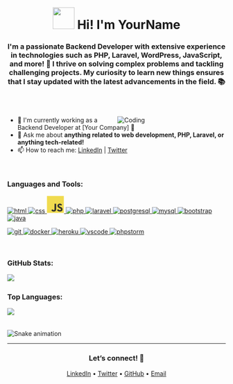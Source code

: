 <h1 align="center">
  <img src="https://cdn-icons-png.flaticon.com/512/2866/2866069.png" width="50" height="50" />
  Hi! I'm YourName
</h1>

<h3 align="center">
  I'm a passionate Backend Developer with extensive experience in technologies such as PHP, Laravel, WordPress, JavaScript, and more! 🚀 I thrive on solving complex problems and tackling challenging projects. My curiosity to learn new things ensures that I stay updated with the latest advancements in the field. 📚
</h3>

<br><br>

<img align="right" alt="Coding" width="250" src="https://media2.giphy.com/media/v1.Y2lkPTc5MGI3NjExMDRhOHRzODhkOXYxbGUxN2Q1dGxxd2Z4a29jaGZsdjhqcTJxYmllOSZlcD12MV9pbnRlcm5hbF9naWZfYnlfaWQmY3Q9Zw/etjjDkzmBbsLS/giphy.gif">

- 🔭 I'm currently working as a Backend Developer at [Your Company] 💼
- 💬 Ask me about **anything related to web development, PHP, Laravel, or anything tech-related!**
- 📫 How to reach me: [LinkedIn](https://www.linkedin.com/in/your-linkedin-profile) | [Twitter](https://twitter.com/your-twitter)

</br>

<h3 align="left">Languages and Tools:</h3>

<p align="left"> 
  <a href="https://www.w3schools.com/html/" target="_blank" rel="noreferrer"> 
      <img src="https://cdn.jsdelivr.net/gh/devicons/devicon/icons/html5/html5-original.svg" alt="html" width="40" height="40" />
  </a> 
  <a href="https://www.w3.org/css/" target="_blank" rel="noreferrer">
      <img src="https://cdn.jsdelivr.net/gh/devicons/devicon/icons/css3/css3-original.svg" alt="css" width="40" height="40" />
  </a> 
  <a href="https://developer.mozilla.org/en-US/docs/Web/JavaScript" target="_blank" rel="noreferrer">
    <img src="https://raw.githubusercontent.com/devicons/devicon/master/icons/javascript/javascript-original.svg" alt="javascript" width="40" height="40"/>
  </a>
  <a href="https://www.php.net/" target="_blank" rel="noreferrer">
    <img src="https://cdn.jsdelivr.net/gh/devicons/devicon/icons/php/php-original.svg" alt="php" width="40" height="40">
  </a>
  <a href="https://laravel.com/" target="_blank" rel="noreferrer">
    <img src="https://cdn.jsdelivr.net/gh/devicons/devicon@latest/icons/laravel/laravel-original.svg" alt="laravel" width="40" height="40">
  </a>
  <a href="https://www.postgresql.org" target="_blank" rel="noreferrer">
      <img src="https://cdn.jsdelivr.net/gh/devicons/devicon/icons/postgresql/postgresql-original.svg" alt="postgresql" width="40" height="40" />
  </a>
  <a href="https://www.mysql.com/" target="_blank" rel="noreferrer">
      <img src="https://cdn.jsdelivr.net/gh/devicons/devicon/icons/mysql/mysql-original-wordmark.svg" alt="mysql" width="40" height="40" />
  </a>
  <a href="https://getbootstrap.com" target="_blank" rel="noreferrer">
   <img src="https://cdn.jsdelivr.net/gh/devicons/devicon@latest/icons/bootstrap/bootstrap-original-wordmark.svg" alt="bootstrap" width="40" height="40"/> 
  </a>
  <a href="https://www.java.com" target="_blank" rel="noreferrer"> 
      <img src="https://cdn.jsdelivr.net/gh/devicons/devicon/icons/java/java-original.svg" alt="java" width="50" height="50" />
  </a>
</p>

<p align="left"> 
  <a href="https://git-scm.com/" target="_blank" rel="noreferrer">
    <img src="https://cdn.jsdelivr.net/gh/devicons/devicon/icons/git/git-original.svg" alt="git" width="40" height="40">
  </a>
  <a href="https://www.docker.com/" target="_blank" rel="noreferrer">
    <img src="https://cdn.jsdelivr.net/gh/devicons/devicon/icons/docker/docker-original-wordmark.svg" alt="docker" width="40" height="40">
  </a>
  <a href="https://www.heroku.com/" target="_blank" rel="noreferrer">
    <img src="https://cdn.jsdelivr.net/gh/devicons/devicon/icons/heroku/heroku-original-wordmark.svg" alt="heroku" width="40" height="40">
  </a>
  <a href="https://code.visualstudio.com/" target="_blank" rel="noreferrer">
    <img src="https://cdn.jsdelivr.net/gh/devicons/devicon/icons/vscode/vscode-original.svg" alt="vscode" width="40" height="40">
  </a>
  <a href="https://www.jetbrains.com/phpstorm/" target="_blank" rel="noreferrer">
    <img src="https://cdn.jsdelivr.net/gh/devicons/devicon/icons/phpstorm/phpstorm-original.svg" alt="phpstorm" width="40" height="40" />
  </a>
</p>

</br>

<h3 align="left">GitHub Stats:</h3>

<p align="left">
  <img height="180em" src="https://github-readme-stats.vercel.app/api?username=your-username&show_icons=true&hide_border=true&count_private=true&hide=prs&theme=radical" />
</p>

<h3 align="left">Top Languages:</h3>

<p align="left">
  <img height="180em" src="https://github-readme-stats.vercel.app/api/top-langs/?username=your-username&layout=compact&langs_count=6&theme=radical" />
</p>

</br>

<img src="https://raw.githubusercontent.com/YourUsername/YourUsername/output/snake.svg" alt="Snake animation" />

---

<h3 align="center">Let’s connect! 🤝</h3>
<p align="center">
  <a href="https://www.linkedin.com/in/your-linkedin-profile" target="_blank">LinkedIn</a> • 
  <a href="https://twitter.com/your-twitter" target="_blank">Twitter</a> • 
  <a href="https://github.com/your-username" target="_blank">GitHub</a> • 
  <a href="mailto:your-email@example.com">Email</a>
</p>
